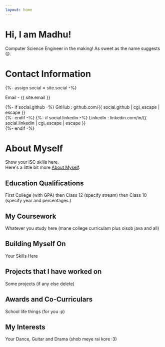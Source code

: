 ```yaml
---
layout: home
---
```

# Hi, I am Madhu!
Computer Science Engineer in the making! As sweet as the name suggests 😊.

<div class="only-print" sty>
<h1>Contact Information</h1>
{%- assign social = site.social -%}
    <p>Email - {{ site.email }}</p>
    {%- if social.github -%} GitHub : github.com/{{ social.github | cgi_escape | escape }}<br />
    {%- endif -%}
    {%- if social.linkedin -%} LinkedIn : linkedin.com/in/{{ social.linkedin | cgi_escape | escape }}<br />
    {%- endif -%}
    <br />
</div>

# About Myself
Show your ISC skills here.  
Here's a little bit more [About Myself](/about/).

## Education Qualifications
First College (with GPA) then Class 12 (specify stream) then Class 10 (specify year and percentages.)

## My Coursework
Whatever you study here (mane college curriculam plus oisob java and all)

## Building Myself On
Your Skills Here

## Projects that I have worked on
Some projects (if any else delete)

## Awards and Co-Curriculars
School life things (for you :p)

## My Interests
Your Dance, Guitar and Drama (shob meye rai kore :3)
